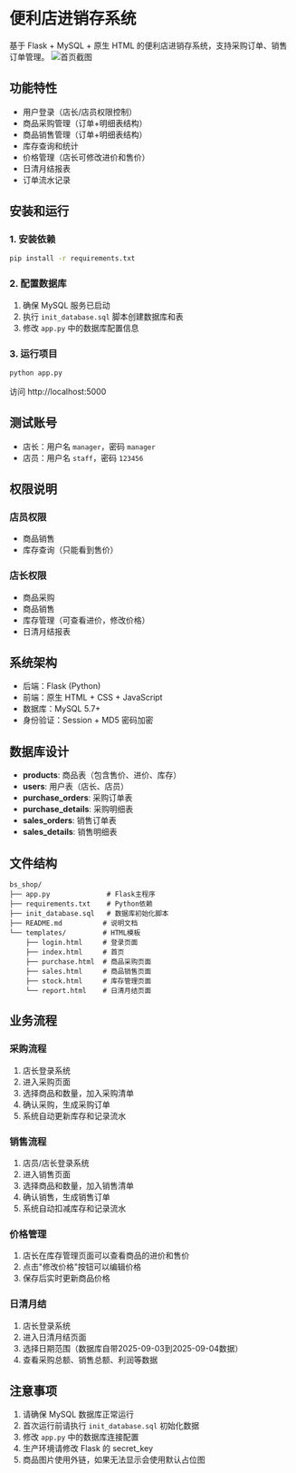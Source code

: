 # 便利店进销存系统

基于 Flask + MySQL + 原生 HTML 的便利店进销存系统，支持采购订单、销售订单管理。
![首页截图](https://i.imgur.com/o0EtxTo.jpeg)

## 功能特性

- 用户登录（店长/店员权限控制）
- 商品采购管理（订单+明细表结构）
- 商品销售管理（订单+明细表结构）
- 库存查询和统计
- 价格管理（店长可修改进价和售价）
- 日清月结报表
- 订单流水记录

## 安装和运行

### 1. 安装依赖

```bash
pip install -r requirements.txt
```

### 2. 配置数据库

1. 确保 MySQL 服务已启动
2. 执行 `init_database.sql` 脚本创建数据库和表
3. 修改 `app.py` 中的数据库配置信息

### 3. 运行项目

```bash
python app.py
```

访问 http://localhost:5000

## 测试账号

- 店长：用户名 `manager`，密码 `manager`
- 店员：用户名 `staff`，密码 `123456`

## 权限说明

### 店员权限

- 商品销售
- 库存查询（只能看到售价）

### 店长权限

- 商品采购
- 商品销售
- 库存管理（可查看进价，修改价格）
- 日清月结报表

## 系统架构

- 后端：Flask (Python)
- 前端：原生 HTML + CSS + JavaScript
- 数据库：MySQL 5.7+
- 身份验证：Session + MD5 密码加密

## 数据库设计

- **products**: 商品表（包含售价、进价、库存）
- **users**: 用户表（店长、店员）
- **purchase_orders**: 采购订单表
- **purchase_details**: 采购明细表
- **sales_orders**: 销售订单表
- **sales_details**: 销售明细表

## 文件结构

```
bs_shop/
├── app.py              # Flask主程序
├── requirements.txt    # Python依赖
├── init_database.sql   # 数据库初始化脚本
├── README.md          # 说明文档
└── templates/         # HTML模板
    ├── login.html     # 登录页面
    ├── index.html     # 首页
    ├── purchase.html  # 商品采购页面
    ├── sales.html     # 商品销售页面
    ├── stock.html     # 库存管理页面
    └── report.html    # 日清月结页面
```

## 业务流程

### 采购流程

1. 店长登录系统
2. 进入采购页面
3. 选择商品和数量，加入采购清单
4. 确认采购，生成采购订单
5. 系统自动更新库存和记录流水

### 销售流程

1. 店员/店长登录系统
2. 进入销售页面
3. 选择商品和数量，加入销售清单
4. 确认销售，生成销售订单
5. 系统自动扣减库存和记录流水

### 价格管理

1. 店长在库存管理页面可以查看商品的进价和售价
2. 点击"修改价格"按钮可以编辑价格
3. 保存后实时更新商品价格

### 日清月结

1. 店长登录系统
2. 进入日清月结页面
3. 选择日期范围（数据库自带2025-09-03到2025-09-04数据）
4. 查看采购总额、销售总额、利润等数据

## 注意事项

1. 请确保 MySQL 数据库正常运行
2. 首次运行前请执行 `init_database.sql` 初始化数据
3. 修改 `app.py` 中的数据库连接配置
4. 生产环境请修改 Flask 的 secret_key
5. 商品图片使用外链，如果无法显示会使用默认占位图
